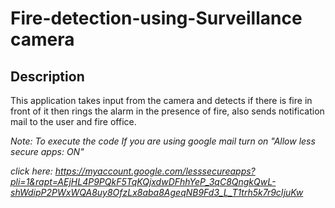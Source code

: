 # Fire-detection-using-Surveillance camera

Description
-----------

This application takes input from the camera and detects if there is fire in front of it 
then rings the alarm in the presence of fire, 
also sends notification mail to the user and fire office. 




*Note: To execute the code
If you are using google mail turn on "Allow less secure apps: ON"*

*click here: https://myaccount.google.com/lesssecureapps?pli=1&rapt=AEjHL4P9PQkF5TqKQjxdwDFhhYeP_3qC8QngkQwL-shWdipP2PWxWQA8uy8OfzLx8aba8AgeqNB9Fd3_L_T1trh5k7r9cIjuKw*

